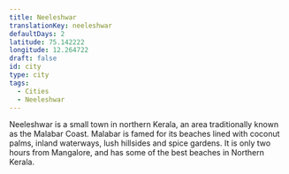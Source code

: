 ```yaml
---
title: Neeleshwar
translationKey: neeleshwar
defaultDays: 2
latitude: 75.142222
longitude: 12.264722
draft: false
id: city
type: city
tags:
  - Cities
  - Neeleshwar
---
```

Neeleshwar is a small town in northern Kerala, an area traditionally known as the Malabar Coast. Malabar is famed for its beaches lined with coconut palms, inland waterways, lush hillsides and spice gardens. It is only two hours from Mangalore, and has some of the best beaches in Northern Kerala.